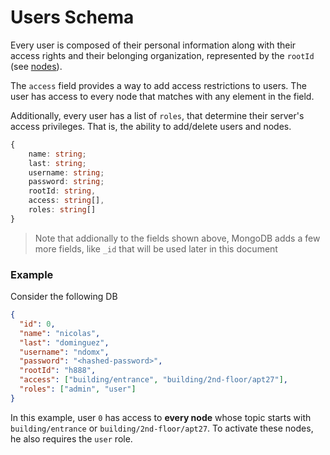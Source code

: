 # Users Schema

Every user is composed of their personal information along with their access rights and their belonging organization, represented by the `rootId` (see [nodes](./nodes.md)).

The `access` field provides a way to add access restrictions to users. The user has access to every node that matches with any element in the field.

Additionally, every user has a list of `roles`, that determine their server's access privileges. That is, the ability to add/delete users and nodes.

```ts
{
    name: string;
    last: string;
    username: string;
    password: string;
    rootId: string,
    access: string[],
    roles: string[]
}
```

> Note that addionally to the fields shown above, MongoDB adds a few more fields, like `_id` that will be used later in this document

### Example

Consider the following DB

```json
{
  "id": 0,
  "name": "nicolas",
  "last": "dominguez",
  "username": "ndomx",
  "password": "<hashed-password>",
  "rootId": "h888",
  "access": ["building/entrance", "building/2nd-floor/apt27"],
  "roles": ["admin", "user"]
}
```

In this example, user `0` has access to **every node** whose topic starts with `building/entrance` or `building/2nd-floor/apt27`. To activate these nodes, he also requires the `user` role.
